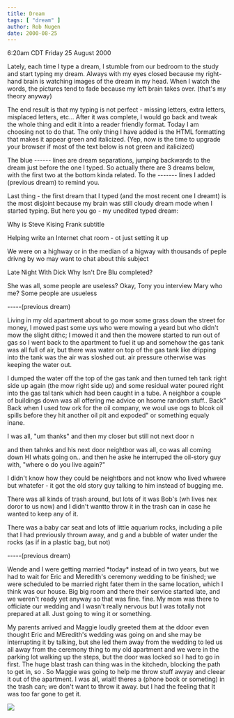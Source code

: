```yaml
---
title: Dream
tags: [ "dream" ]
author: Rob Nugen
date: 2000-08-25
---
```


<title></title>
<p class=date>6:20am CDT Friday 25 August 2000</p>

<p>Lately, each time I type a dream, I stumble from our bedroom to the
study and start typing my dream.  Always with my eyes closed because
my right-hand brain is watching images of the dream in my head.  When
I watch the words, the pictures tend to fade because my left brain
takes over.  (that's my theory anyway)

<p>The end result is that my typing is not perfect - missing letters,
extra letters, misplaced letters, etc...  After it was complete, I
would go back and tweak the whole thing and edit it into a reader
friendly format.  Today I am choosing not to do that.  The only thing
I have added is the HTML formatting that makes it appear green and
italicized.  (Yep, now is the time to upgrade your browser if most of
the text below is not green and italicized)

<p>The blue ------ lines are dream separations, jumping backwards to the
dream just before the one I typed.  So actually there are 3 dreams
below, with the first two at the bottom kinda related.  To the -------
lines I added (previous dream) to remind you.

<p>Last thing - the first dream that I typed (and the most recent one
I dreamt) is the most disjoint because my brain was still cloudy dream
mode when I started typing.  But here you go - my unedited typed
dream:

<p class=dream>Why is Steve Kising Frank subtitle

<p class=dream>Helping write an Internet chat room - ot just setting it up

<p class=dream>We were on a highway or in the median of a higway with thousands of peple drivng by wo may want to chat about this subject

<p class=dream>Late Night With Dick Why Isn't Dre Blu completed?

<p class=dream>She was all, some people are useless?  Okay, Tony you interview  Mary  who me?  Some people are usueless

<p class=note>-----(previous dream)

<p class=dream>Living in my old apartment about to go mow  some grass down the street for money, I mowed past some uys who were mowing a yeard but who didn't mow the slight dithc; I mowed it and then the mowere started to run out of gas so I went back to the apartment to fuel it up and somehow the gas tank was all full of air, but there was water on top of the gas tank like dripping into the tank was the air was sloshed out.   air pressure otherwise was keeping the water out.  

<p class=dream>  I dumped the water off the top of the gas tank and  then turned teh tank right side up again (the mow right side up) and some residual water poured right into the gas tal tank which had been caught in a tube.  A neighbor a couple of buildings down was all offering me advice on hsome random stuff..  Back"  Back when I used tow ork for the oil company, we woul use ogs to blcok oil spills before they hit another oil pit and expoded" or something equaly inane.

<p class=dream>I was all, "um thanks"  and then my closer but still not next door n

<p class=dream>and then 
tahnks and his next door neightbor was all, co was all coming down HI whats going on.. and then he aske  he interruped the oil-story guy with, "where o  do you live again?"  

<p class=dream>I didn't know how they could be neightbors and not know who lived whwere but whatefer - it got the old story guy talking to him instead of bugging me.

<p class=dream>There was all kinds of trash around, but lots of it was Bob's (wh lives nex doror to us now) and I didn't wantto throw it in the trash can in case he wanted to keep any of it.

<p class=dream>There was a baby car seat  and lots of little aquarium rocks, including a pile that I had previously thrown away, and g and a bubble of water under the rocks (as if in a plastic bag, but not)

<p class=note>-----(previous dream)

<p class=dream>Wende and I were getting married *today*  instead of in two years, but we had to wait for Eric and Meredith's ceremony  wedding to be  finished; we were scheduled to be married right fater them in the same location, which I think was our house.    Big big room  and there  their service started late, and we weren't ready yet anyway so that was fine.  fine.  My mom was there to officiate our wedding and I wasn't really nervous but I was totally  not prepared at all.  Just going to wing it or something.

<p class=dream>My parents arrived and Maggie loudly greeted them at the ddoor even thought Eric and MEredith's wedding was going on and she may be interrupting it by talking, but she led them away from the wedding to   led us all away from the ceremony thing  to my old apartment and we were in the parking lot walking up the steps, but the door was locked so I had to go in first.  The huge blast trash can thing was in the kitchedn, blocking the path to get in,  so  . So Maggie was going to help me throw stuff awyay and cleear it out of the apartment.  I was all, wiait!  theres a  (phone book or someting) in the trash can; we don't want to throw it away.  but I had the feeling that  It was too far gone to get it.


<p><img src='/images/rob/wL-ROB.gif'>

